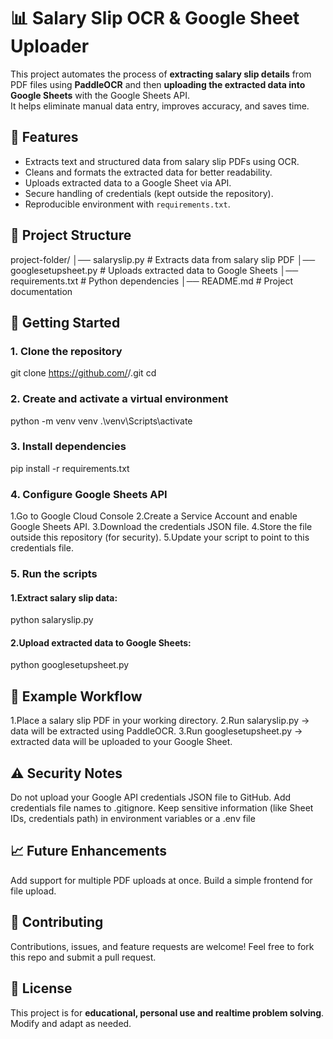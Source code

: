 # **📊 Salary Slip OCR & Google Sheet Uploader**

This project automates the process of **extracting salary slip details** from PDF files using **PaddleOCR** and then **uploading the extracted data into Google Sheets** with the Google Sheets API.  
It helps eliminate manual data entry, improves accuracy, and saves time.

## **🔧 Features**
- Extracts text and structured data from salary slip PDFs using OCR.  
- Cleans and formats the extracted data for better readability.  
- Uploads extracted data to a Google Sheet via API.  
- Secure handling of credentials (kept outside the repository).  
- Reproducible environment with `requirements.txt`.  

## **📂 Project Structure**
project-folder/
│── salaryslip.py # Extracts data from salary slip PDF
│── googlesetupsheet.py # Uploads extracted data to Google Sheets
│── requirements.txt # Python dependencies
│── README.md # Project documentation

## **🚀 Getting Started**

### 1. Clone the repository
git clone https://github.com/<your-username>/<your-repo-name>.git
cd <your-repo-name>

### 2. Create and activate a virtual environment
python -m venv venv
.\venv\Scripts\activate

### 3. Install dependencies
pip install -r requirements.txt

### 4. Configure Google Sheets API
1.Go to Google Cloud Console
2.Create a Service Account and enable Google Sheets API.
3.Download the credentials JSON file.
4.Store the file outside this repository (for security).
5.Update your script to point to this credentials file.

### 5. Run the scripts
#### 1.Extract salary slip data:
python salaryslip.py

#### 2.Upload extracted data to Google Sheets:
python googlesetupsheet.py

## **📌 Example Workflow**
1.Place a salary slip PDF in your working directory.
2.Run salaryslip.py → data will be extracted using PaddleOCR.
3.Run googlesetupsheet.py → extracted data will be uploaded to your Google Sheet. 

## **⚠️ Security Notes**
Do not upload your Google API credentials JSON file to GitHub.
Add credentials file names to .gitignore.
Keep sensitive information (like Sheet IDs, credentials path) in environment variables or a .env file

## **📈 Future Enhancements**
Add support for multiple PDF uploads at once.
Build a simple frontend for file upload.

## **🤝 Contributing**
Contributions, issues, and feature requests are welcome!
Feel free to fork this repo and submit a pull request.

## **📝 License**
This project is for **educational, personal use and realtime problem solving**. Modify and adapt as needed.

